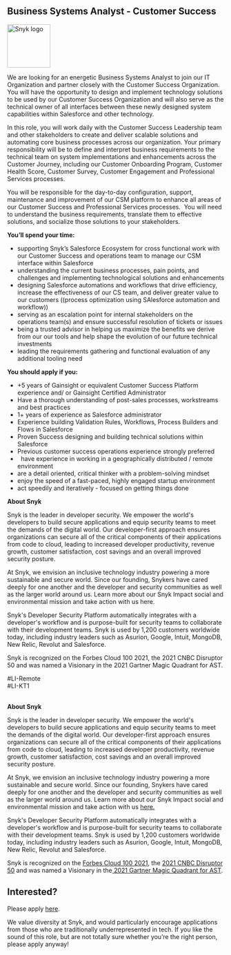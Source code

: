 Business Systems Analyst - Customer Success
---

<img src="https://res.cloudinary.com/snyk/image/upload/v1537345894/press-kit/brand/logo-black.png" width="100" alt="Snyk logo" />

<p><span style="font-weight: 400;">We are looking for an energetic Business Systems Analyst to join our IT Organization and partner closely with the Customer Success Organization.&nbsp; You will have the opportunity to design and implement technology solutions to be used by our Customer Success Organization and will also serve as the technical owner of all interfaces between these newly designed system capabilities within Salesforce and other technology.&nbsp;&nbsp;</span></p>
<p><span style="font-weight: 400;">In this role, you will work daily with the Customer Success Leadership team and other stakeholders to create and deliver scalable solutions and automating core business processes across our organization. Your primary responsibility will be to define and interpret business requirements to the technical team on system implementations and enhancements across the </span><span style="font-weight: 400;">Customer Journey, including our Customer Onboarding Program, Customer Health Score, Customer Survey, Customer Engagement and Professional Services processes</span><span style="font-weight: 400;">.&nbsp;</span></p>
<p><span style="font-weight: 400;">You will be responsible for the </span><span style="font-weight: 400;">day-to-day configuration, support, maintenance and improvement of our CSM platform to enhance all areas of our Customer Success and Professional Services processes.</span><span style="font-weight: 400;">&nbsp; You will need to understand the business requirements, translate them to effective solutions, and socialize those solutions to your stakeholders.</span><span style="font-weight: 400;">&nbsp;&nbsp;&nbsp;</span></p>
<p><strong>You’ll spend your time:</strong></p>
<ul>
<li style="font-weight: 400;"><span style="font-weight: 400;">supporting Snyk’s Salesforce Ecosystem for cross functional work with our </span><span style="font-weight: 400;">Customer Success and operations team to manage our CSM interface within Salesforce</span><span style="font-weight: 400;">&nbsp;</span></li>
<li style="font-weight: 400;"><span style="font-weight: 400;">understanding the current business processes, pain points, and challenges and implementing technological solutions and enhancements</span></li>
<li style="font-weight: 400;"><span style="font-weight: 400;">designing Salesforce automations and workflows that drive efficiency, increase the effectiveness of our CS team, and deliver greater value to our customers ((process optimization using SAlesforce automation and workflow))</span></li>
<li style="font-weight: 400;"><span style="font-weight: 400;">serving as an escalation point for internal stakeholders on the operations team(s) and ensure successful resolution of tickets or issues</span></li>
<li style="font-weight: 400;"><span style="font-weight: 400;">being a trusted advisor in helping us maximize the benefits we derive from our our tools and help shape the evolution of our future technical investments</span></li>
<li style="font-weight: 400;"><span style="font-weight: 400;">leading the requirements gathering and functional evaluation of any additional tooling need</span></li>
</ul>
<p><strong>You should apply if you:</strong></p>
<ul>
<li style="font-weight: 400;"><span style="font-weight: 400;">+5 years of Gainsight or equivalent Customer Success Platform experience and/ or Gainsight Certified Administrator</span></li>
<li style="font-weight: 400;"><span style="font-weight: 400;">Have a thorough understanding of post-sales processes, workstreams and best practices</span></li>
<li style="font-weight: 400;"><span style="font-weight: 400;">1+ years of experience as Salesforce administrator</span></li>
<li style="font-weight: 400;"><span style="font-weight: 400;">Experience building Validation Rules, Workflows, Process Builders and Flows in Salesforce&nbsp;</span></li>
<li style="font-weight: 400;"><span style="font-weight: 400;">Proven Success designing and building technical solutions within Salesforce</span></li>
<li style="font-weight: 400;"><span style="font-weight: 400;">Previous customer success operations experience strongly preferred</span></li>
<li style="font-weight: 400;"><span style="font-weight: 400;">&nbsp;&nbsp;have experience in working in a geographically distributed / remote environment</span></li>
<li style="font-weight: 400;"><span style="font-weight: 400;">are a detail oriented, critical thinker with a problem-solving mindset</span></li>
<li style="font-weight: 400;"><span style="font-weight: 400;">enjoy the speed of a fast-paced, highly engaged startup environment</span></li>
<li style="font-weight: 400;"><span style="font-weight: 400;">act speedily and iteratively - focused on getting things done&nbsp;&nbsp;</span></li>
</ul>
<p><strong>About Snyk</strong></p>
<p><span style="font-weight: 400;">Snyk is the leader in developer security. We empower the world's developers to build secure applications and equip security teams to meet the demands of the digital world. Our developer-first approach ensures organizations can secure all of the critical components of their applications from code to cloud, leading to increased developer productivity, revenue growth, customer satisfaction, cost savings and an overall improved security posture.</span></p>
<p><span style="font-weight: 400;">At Snyk, we envision an inclusive technology industry powering a more sustainable and secure world. Since our founding, Snykers have cared deeply for one another and the developer and security communities as well as the larger world around us. Learn more about our Snyk Impact social and environmental mission and take action with us here.</span></p>
<p><span style="font-weight: 400;">Snyk's Developer Security Platform automatically integrates with a developer's workflow and is purpose-built for security teams to collaborate with their development teams. Snyk is used by 1,200 customers worldwide today, including industry leaders such as Asurion, Google, Intuit, MongoDB, New Relic, Revolut and Salesforce.</span></p>
<p><span style="font-weight: 400;">Snyk is recognized on the Forbes Cloud 100 2021, the 2021 CNBC Disruptor 50 and was named a Visionary in the 2021 Gartner Magic Quadrant for AST.</span></p>
<p>#LI-Remote<br>#LI-KT1<br><br></p><div class="content-conclusion"><p><strong>About Snyk</strong></p>
<p><span style="font-weight: 400;">Snyk is the leader in developer security. We empower the world's developers to build secure applications and equip security teams to meet the demands of the digital world. Our developer-first approach ensures organizations can secure all of the critical components of their applications from code to cloud, leading to increased developer productivity, revenue growth, customer satisfaction, cost savings and an overall improved security posture.&nbsp;</span></p>
<p><span style="font-weight: 400;">At Snyk, we envision an inclusive technology industry powering a more sustainable and secure world.</span> <span style="font-weight: 400;">Since our founding, Snykers have cared deeply for one another and the developer and security communities as well as the larger world around us. Learn more about our Snyk Impact social and environmental mission and take action with us </span><a href="https://snyk.io/about/snyk-impact/"><span style="font-weight: 400;">here.</span></a></p>
<p><span style="font-weight: 400;">Snyk's Developer Security Platform automatically integrates with a developer's workflow and is purpose-built for security teams to collaborate with their development teams. Snyk is used by 1,200 customers worldwide today, including industry leaders such as Asurion, Google, Intuit, MongoDB, New Relic, Revolut and Salesforce.</span></p>
<p><span style="font-weight: 400;">Snyk is recognized on the </span><a href="https://www.forbes.com/cloud100/#6f24b5ba5f94"><span style="font-weight: 400;">Forbes Cloud 100 2021</span></a><span style="font-weight: 400;">, the </span><a href="https://www.cnbc.com/2021/05/25/these-are-the-2021-cnbc-disruptor-50-companies.html"><span style="font-weight: 400;">2021 CNBC Disruptor 50</span></a><span style="font-weight: 400;"> and was named a Visionary in the</span><a href="https://snyk.io/blog/snyk-visionary-2021-gartner-magic-quadrant-for-ast/"><span style="font-weight: 400;"> 2021 Gartner Magic Quadrant for AST</span></a><span style="font-weight: 400;">.</span></p></div>

Interested?
---

Please apply [here](https://boards.greenhouse.io/snyk/jobs/5902912002#app).

We value diversity at Snyk, and would particularly encourage applications from those who are traditionally underrepresented in tech.
If you like the sound of this role, but are not totally sure whether you’re the right person, please apply anyway!
